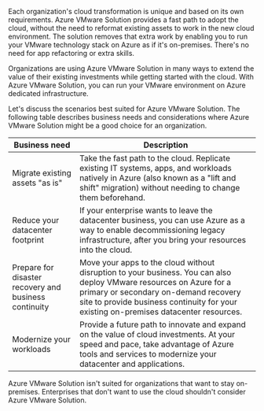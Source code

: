 Each organization's cloud transformation is unique and based on its own requirements. Azure VMware Solution provides a fast path to adopt the cloud, without the need to reformat existing assets to work in the new cloud environment. The solution removes that extra work by enabling you to run your VMware technology stack on Azure as if it's on-premises. There's no need for app refactoring or extra skills.

Organizations are using Azure VMware Solution in many ways to extend the value of their existing investments while getting started with the cloud. With Azure VMware Solution, you can run your VMware environment on Azure dedicated infrastructure.

Let's discuss the scenarios best suited for Azure VMware Solution. The following table describes business needs and considerations where Azure VMware Solution might be a good choice for an organization.


|Business need  |  Description  |
|---------|---------|
|Migrate existing assets "as is"    |Take the fast path to the cloud. Replicate existing IT systems, apps, and workloads natively in Azure (also known as a "lift and shift" migration) without needing to change them beforehand.    | 
|Reduce your datacenter footprint     | If your enterprise wants to leave the datacenter business, you can use Azure as a way to enable decommissioning legacy infrastructure, after you bring your resources into the cloud.   |
|Prepare for disaster recovery and business continuity     |Move your apps to the cloud without disruption to your business. You can also deploy VMware resources on Azure for a primary or secondary on-demand recovery site to provide business continuity for your existing on-premises datacenter resources.      |
|Modernize your workloads   |  Provide a future path to innovate and expand on the value of cloud investments. At your speed and pace, take advantage of Azure tools and services to modernize your datacenter and applications. |

Azure VMware Solution isn't suited for organizations that want to stay on-premises. Enterprises that don't want to use the cloud shouldn't consider Azure VMware Solution.
